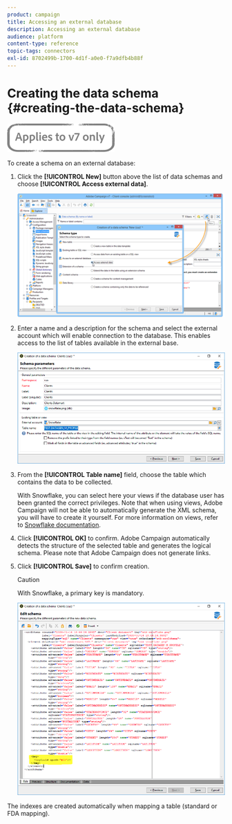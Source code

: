 ```yaml
---
product: campaign
title: Accessing an external database
description: Accessing an external database
audience: platform
content-type: reference
topic-tags: connectors
exl-id: 8702499b-1700-4d1f-a0e0-f7a9dfb4b88f
---
```

# Creating the data schema {#creating-the-data-schema}

![](../../assets/v7-only.svg)

To create a schema on an external database:

1. Click the **[!UICONTROL New]** button above the list of data schemas and choose **[!UICONTROL Access external data]**.

    ![](assets/wf_new_schema_fda.png)

1. Enter a name and a description for the schema and select the external account which will enable connection to the database. This enables access to the list of tables available in the external base.

    ![](assets/wf_new_schema_select_table_fda.png)

1. From the **[!UICONTROL Table name]** field, choose the table which contains the data to be collected. 

    With Snowflake, you can select here your views if the database user has been granted the correct privileges. Note that when using views, Adobe Campaign will not be able to automatically generate the XML schema, you will have to create it yourself. For more information on views, refer to [Snowflake documentation](https://docs.snowflake.com/en/user-guide/views-introduction.html).

1. Click **[!UICONTROL OK]** to confirm. Adobe Campaign automatically detects the structure of the selected table and generates the logical schema. Please note that Adobe Campaign does not generate links.

1. Click **[!UICONTROL Save]** to confirm creation.

    >[!CAUTION]
    >
    >With Snowflake, a primary key is mandatory.

    ![](assets/wf_new_schema_generate_fda.png)

The indexes are created automatically when mapping a table (standard or FDA mapping).
